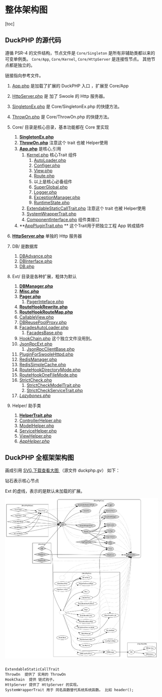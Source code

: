 # 整体架构图
[toc]
## DuckPHP 的源代码
遵循 PSR-4 的文件结构，节点文件是 `Core/Singleton` 是所有非辅助类都以来的可变单例类。
`Core/App`, `Core/Kernel`, `Core/HttpServer` 是连接性节点。 其他节点都是独立的。

链接指向参考文件。

1. [App.php](ref/App.md) 是加载了扩展的 DuckPHP 入口 ，扩展至 Core/App

2. [HttpServer.php](ref/HttpServer.md) 是 加了 Swoole 的 Http 服务器。

3. [SingletonEx.php](ref/SingletonEx.md) 是 Core/SingletonEx.php 的快捷方法。

4. [ThrowOn.php](ref/ThrowOn.md) 是 Core/ThrowOn.php 的快捷方法。

5. Core/ 目录是核心目录，基本功能都在 Core 里实现
   1. **[SingletonEx.php](ref/Core-SingletonEx.php)**  
   2. **[ThrowOn.php](ref/Core-ThrowOn.md)** 注意这个 trait 也被 Helper使用
   3. **[App.php](ref/Core-App.md)** 是核心,引用
        1. [Kernel.php](ref/Core-Kernel.md) 核心Trait 组件
           1. [AutoLoader.php](ref/Core-AutoLoader.md)
           2. [Configer.php](ref/Core-Configer.md)
           3. [View.php](ref/Core-View.md)
           4. [Route.php](ref/Core-Route.md)
           5. 以上是核心必备组件
           6. [SuperGlobal.php](ref/SuperGlobal.md)
           7. [Logger.php](ref/Core-Logger.md)
           8. [ExceptionManager.php](ref/Core-ExceptionManager.md)  
           9. [RuntimeState.php](ref/Core-RuntimeState.md)
        2. [ExtendableStaticCallTrait.php](ref/Core-ExtendableStaticCallTrait.md) 注意这个 trait 也被 Helper使用
        3. [SystemWrapperTrait.php](ref/Core-SystemWrapperTrait.md)
        4. [ComponentInterface.php](ref/Core-ComponentInterface.md) 组件类接口
   3. **[AppPluginTrait.php](ref/Core-AppPluginTrait.md) **  这个Trait用于把独立工程 App 转成插件 
  4. **[HttpServer.php](ref/Core-HttpServer.md)** 单独的 Http 服务器
  
6. DB/ 是数据库
   1. [DBAdvance.php](ref/DB-DBAdvance.md)
   2. [DBInterface.php](ref/DB-DBInterface.md)
   3. [DB.php](ref/DB-DB.md)

7. Ext/ 目录是各种扩展，粗体为默认
   1. **[DBManager.php](ref/Ext-DBManager.md)**
   2. **[Misc.php](ref/Ext-Misc.md)**
   3. **[Pager.php](ref/Ext-Pager.md)**
        1. [PagerInteface.php](ref/Ext-PagerInteface.md)
   4. **[RouteHookRewrite.php](ref/Ext-RouteHookRewrite.md)**
   5. **[RouteHookRouteMap.php](ref/Ext-RouteHookRouteMap.md)**
   6. [CallableView.php](ref/Ext-CallableView.md)
   7. [DBReusePoolProxy.php](ref/Ext-DBReusePoolProxy.md)
   8. [FacadesAutoLoader.php](ref/Ext-FacadesAutoLoader.md)
        1. [FacadesBase.php](ref/Ext-FacadesBase.md)
   9. [HookChain.php](ref/Ext-HookChain.md) 这个独立文件没用到。
   10. [JsonRpcExt.php](ref/Ext-JsonRpcExt.md)
        1. [JsonRpcClientBase.php](ref/Ext-JsonRpcClientBase.md)
   11. [PluginForSwooleHttpd.php](ref/Ext-PluginForSwooleHttpd.md)
   12. [RedisManager.php](ref/Ext-RedisManager.md)
   13. [RedisSimpleCache.php](ref/Ext-RedisSimpleCache.md)
   14. [RouteHookDirectoryMode.php](ref/Ext-RouteHookDirectoryMode.md)
   15. [RouteHookOneFileMode.php](ref/Ext-RouteHookOneFileMode.md)
   16. [StrictCheck.php](ref/Ext-StrictCheck.md)
         1. [StrictCheckModelTrait.php](ref/Ext-StrictCheckModelTrait.md)
         2. [StrictCheckServiceTrait.php](ref/Ext-StrictCheckServiceTrait.md)
   17. *[Lazybones.php](ref/Ext-Lazybones.md)*
8. Helper/ 助手类
    1. **[HelperTrait.php](ref/Helper-HelperTrait.md)**
    2. [ControllerHelper.php](ref/Helper-ControllerHelper.md)
    3. [ModelHelper.php](ref/Helper-ModelHelper.md)
    4. [ServiceHelper.php](ref/Helper-ServiceHelper.md)
    5. [ViewHelper.php](ref/Helper-ViewHelper.md)
    6. *[AppHelper.php](ref/Helper-AppHelper.md)*

## DuckPHP 全框架架构图

画成引用  [ SVG,下载查看大图 ](duckphp.gv.svg) （源文件 duckphp.gv）  如下：

钻石表示核心节点

Ext 的虚线，表示的是默认未加载的扩展。

![DuckPHP](duckphp.gv.svg)

##### 
    ExtendableStaticCallTrait
    ThrowOn  提供了 实用的 ThrowOn
    HookChain  提供 链式钩子。
    HttpServer 提供了 HttpServer 的实现。
    SystemWrapperTrait 用于 同名函数替代系统系统函数。 比如 header();